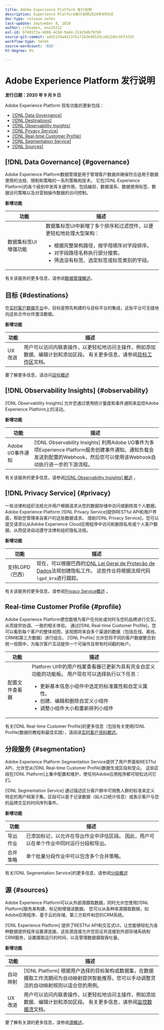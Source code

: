 ```yaml
---
title: Adobe Experience Platform 发行说明
description: Experience Platform发行说明2020年9月9日
doc-type: release notes
last-update: September 8, 2020
author: crhoades, ens25212
exl-id: bf401f3a-b088-4cbd-9a64-224294b797b9
source-git-commit: a455134a45137b171636d6525ce9124bc95f4335
workflow-type: tm+mt
source-wordcount: '855'
ht-degree: 6%

---
```


# Adobe Experience Platform 发行说明

**发行日期：2020 年 9 月 9 日**

Adobe Experience Platform 现有功能的更新包括：

- [[!DNL Data Governance]](#governance)
- [[!DNL Destinations]](#destinations)
- [[!DNL Observability Insights]](#observability)
- [[!DNL Privacy Service]](#privacy)
- [[!DNL Real-time Customer Profile]](#profile)
- [[!DNL Segmentation Service]](#segmentation)
- [[!DNL Sources]](#sources)

## [!DNL Data Governance] {#governance}

Adobe Experience Platform数据管理是用于管理客户数据并确保符合适用于数据使用的法规、限制和策略的一系列策略和技术。 它在[!DNL Experience Platform]的各个级别中发挥关键作用，包括编目、数据谱系、数据使用标签、数据访问策略以及对营销操作数据的访问控制。

**新增功能**

| 功能 | 描述 |
| ------- | ----------- |
| 数据集标签UI增强功能 | 数据集标签UI中新增了多个排序和过滤控件，以便更轻松地处理大型架构： <ul><li>根据完整架构路径，按字母顺序对字段排序。</li><li>对字段路径名称执行部分搜索。</li><li>筛选没有标签、选定标签或标签类别的字段。</li></ul> |

有关该服务的更多信息，请参阅[数据管理概述](../../data-governance/home.md)。

## 目标 {#destinations}

在[实时客户数据平台](../../rtcdp/overview.md)中，目标是预先构建的与目标平台的集成，这些平台可无缝地向这些合作伙伴激活数据。

**新增功能**

| 功能 | 描述 |
| ------- | ----------- |
| UX改进 | 用户可以访问内联表操作，以更轻松地访问主操作，例如添加数据、编辑计划和添加区段。 有关更多信息，请参阅[目标工作区](../../destinations/ui/destinations-workspace.md)文档。 |

要了解更多信息，请访问[目标概述](../../destinations/home.md)

## [!DNL Observability Insights] {#observability}

[!DNL Observability Insights] 允许您通过使用统计量度和事件通知来监控Adobe Experience Platform上的活动。

**新增功能**

| 功能 | 描述 |
| --- | --- |
| Adobe I/O事件通知 | [!DNL Observability Insights] 利用Adobe I/O事件为多项Experience Platform服务创建事件通知。通知负载会发送到配置的Webhook，然后您可以使用该Webhook自动执行进一步的下游流程。 |

有关该服务的更多信息，请参阅[[!DNL Observability Insights] 概述](../../observability/home.md) 。

## [!DNL Privacy Service] {#privacy}

一些法律和组织法规允许用户根据请求从您的数据存储中访问或删除其个人数据。 Adobe Experience Platform [!DNL Privacy Service]提供RESTful API和用户界面，帮助您管理来自客户的这些数据请求。 借助[!DNL Privacy Service]，您可以提交请求以从Adobe Experience Cloud应用程序中访问和删除私有或个人客户数据，从而促进自动遵守法律和组织隐私法规。

**新增功能**

| 功能 | 描述 |
| ------- | ----------- |
| 支持LGPD（巴西） | 现在，可以根据巴西的[!DNL Lei Geral de Proteção de Dados](LGPD)法规创建隐私工作。 这些作业将根据法规代码`lgpd_bra`进行跟踪。 |

有关该服务的更多信息，请参阅[Privacy Service概述](../../privacy-service/home.md) 。

## Real-time Customer Profile {#profile}

Adobe Experience Platform使您能够为客户在何处或何时与您的品牌进行交互，从而提供协调、一致的相关体验。 通过[!DNL Real-time Customer Profile]，您可以看到每个客户的整体视图，该视图将来自多个渠道的数据（包括在线、离线、CRM和第三方数据）进行组合。 [!DNL Profile] 允许您将不同的客户数据整合到统一视图中，为每次客户互动提供一个可操作且带有时间戳的帐户。

| 功能 | 描述 |
| ------- | ----------- |
| 配置文件查看器 | Platform UI中的用户档案查看器已更新为具有完全自定义功能的功能板。 用户现在可以选择执行以下任务： <ul><li>更新基本信息小组件中选定的标准属性和自定义属性。</li><li>创建、编辑和删除自定义小组件</li><li>调整小组件大小和重新排列小组件</li></ul> |

有关[!DNL Real-time Customer Profile]的更多信息（包括有关使用[!DNL Profile]数据的教程和最佳实践），请阅读[实时客户资料概述](../../profile/home.md)。

## 分段服务 {#segmentation}

Adobe Experience Platform Segmentation Service提供了用户界面和RESTful API，允许您从[!DNL Real-time Customer Profile]数据生成区段和受众。 这些区段在[!DNL Platform]上集中配置和维护，使任何Adobe应用程序都可轻松访问它们。

[!DNL Segmentation Service] 通过描述区分客户群中可销售人群的标准来定义特定的用户档案子集。区段可以基于记录数据（如人口统计信息）或表示客户与您的品牌交互的时间序列事件。

**新增功能**

| 功能 | 描述 |
| ------- | ----------- |
| 导出作业 | 已添加标记，以允许在导出作业中评估区段。 因此，用户可以在单个作业中同时运行分段和导出。 |
| 合并策略 | 单个批量分段作业中可以包含多个合并策略。 |

有关[!DNL Segmentation Service]的更多信息，请参阅[分段概述](../../segmentation/home.md)

## 源 {#sources}

Adobe Experience Platform可以从外部源摄取数据，同时允许您使用[!DNL Platform]服务来构建、标记和增强该数据。 您可以从各种来源摄取数据，如Adobe应用程序、基于云的存储、第三方软件和您的CRM系统。

[!DNL Experience Platform] 提供了RESTful API和交互式UI，让您能够轻松为各种数据提供程序设置源连接。这些源连接允许您验证并连接到外部存储系统和CRM服务，设置摄取运行的时间，以及管理数据摄取吞吐量。

**新增功能**

| 功能 | 描述 |
| ------- | ----------- |
| 自动映射 | [!DNL Platform] 根据用户选择的目标架构或数据集，在数据摄取工作流期间为自动映射提供智能推荐。您可以手动调整灵活的自动映射规则以适合您的用例。 |
| UX改进 | 用户可以访问内联表操作，以更轻松地访问主操作，例如添加数据、编辑计划和添加区段。 有关更多信息，请参阅[监控数据流](../../sources/tutorials/ui/monitor.md)文档。 |

要了解有关源的更多信息，请参阅[源概述](../../sources/home.md)。
